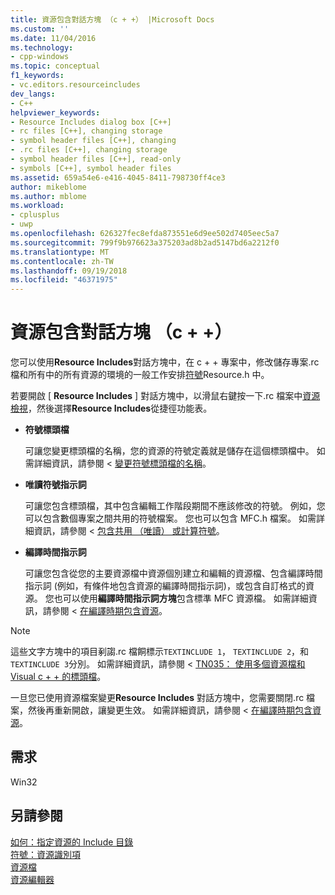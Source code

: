 ```yaml
---
title: 資源包含對話方塊 （c + +） |Microsoft Docs
ms.custom: ''
ms.date: 11/04/2016
ms.technology:
- cpp-windows
ms.topic: conceptual
f1_keywords:
- vc.editors.resourceincludes
dev_langs:
- C++
helpviewer_keywords:
- Resource Includes dialog box [C++]
- rc files [C++], changing storage
- symbol header files [C++], changing
- .rc files [C++], changing storage
- symbol header files [C++], read-only
- symbols [C++], symbol header files
ms.assetid: 659a54e6-e416-4045-8411-798730ff4ce3
author: mikeblome
ms.author: mblome
ms.workload:
- cplusplus
- uwp
ms.openlocfilehash: 626327fec8efda873551e6d9ee502d7405eec5a7
ms.sourcegitcommit: 799f9b976623a375203ad8b2ad5147bd6a2212f0
ms.translationtype: MT
ms.contentlocale: zh-TW
ms.lasthandoff: 09/19/2018
ms.locfileid: "46371975"
---
```

# <a name="resource-includes-dialog-box-c"></a>資源包含對話方塊 （c + +）

您可以使用**Resource Includes**對話方塊中，在 c + + 專案中，修改儲存專案.rc 檔和所有中的所有資源的環境的一般工作安排[符號](../windows/symbols-resource-identifiers.md)Resource.h 中。

若要開啟 [ **Resource Includes** ] 對話方塊中，以滑鼠右鍵按一下.rc 檔案中[資源檢視](../windows/resource-view-window.md)，然後選擇**Resource Includes**從捷徑功能表。

- **符號標頭檔**

   可讓您變更標頭檔的名稱，您的資源的符號定義就是儲存在這個標頭檔中。 如需詳細資訊，請參閱 <<c0> [ 變更符號標頭檔的名稱](../windows/changing-the-names-of-symbol-header-files.md)。

- **唯讀符號指示詞**

   可讓您包含標頭檔，其中包含編輯工作階段期間不應該修改的符號。 例如，您可以包含數個專案之間共用的符號檔案。 您也可以包含 MFC.h 檔案。 如需詳細資訊，請參閱 <<c0> [ 包含共用 （唯讀） 或計算符號](../windows/including-shared-read-only-or-calculated-symbols.md)。

- **編譯時間指示詞**

   可讓您包含從您的主要資源檔中資源個別建立和編輯的資源檔、包含編譯時間指示詞 (例如，有條件地包含資源的編譯時間指示詞)，或包含自訂格式的資源。 您也可以使用**編譯時間指示詞方塊**包含標準 MFC 資源檔。 如需詳細資訊，請參閱 <<c0> [ 在編譯時期包含資源](../windows/how-to-include-resources-at-compile-time.md)。

> [!NOTE]
> 這些文字方塊中的項目剢謅.rc 檔餇標示`TEXTINCLUDE 1`， `TEXTINCLUDE 2`，和`TEXTINCLUDE 3`分別。 如需詳細資訊，請參閱 < [TN035： 使用多個資源檔和 Visual c + + 的標頭檔](../mfc/tn035-using-multiple-resource-files-and-header-files-with-visual-cpp.md)。

一旦您已使用資源檔案變更**Resource Includes**  對話方塊中，您需要關閉.rc 檔案，然後再重新開啟，讓變更生效。 如需詳細資訊，請參閱 <<c0> [ 在編譯時期包含資源](../windows/how-to-include-resources-at-compile-time.md)。

## <a name="requirements"></a>需求

Win32

## <a name="see-also"></a>另請參閱

[如何：指定資源的 Include 目錄](../windows/how-to-specify-include-directories-for-resources.md)<br/>
[符號：資源識別項](../windows/symbols-resource-identifiers.md)<br/>
[資源檔](../windows/resource-files-visual-studio.md)<br/>
[資源編輯器](../windows/resource-editors.md)